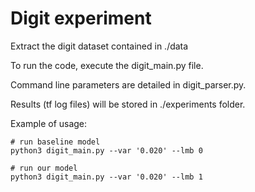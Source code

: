 # Digit experiment

Extract the digit dataset contained in ./data

To run the code, execute the digit_main.py file. 

Command line parameters are detailed in digit_parser.py.

Results (tf log files) will be stored in ./experiments folder.

Example of usage:
```
# run baseline model
python3 digit_main.py --var '0.020' --lmb 0

# run our model
python3 digit_main.py --var '0.020' --lmb 1
```
